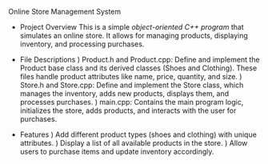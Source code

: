 Online Store Management System

- Project Overview
This is a simple *object-oriented C++ program* that simulates an online store. It allows for managing products, displaying inventory, and processing purchases.

 - File Descriptions
) Product.h and Product.cpp: Define and implement the Product base class and its derived classes (Shoes and Clothing). These files handle product attributes like name, price, quantity, and size.
  )  Store.h and Store.cpp: Define and implement the Store class, which manages the inventory, adds new products, displays them, and processes purchases.
  )  main.cpp: Contains the main program logic, initializes the store, adds products, and interacts with the user for purchases.
   
 - Features
)  Add different product types (shoes and clothing) with unique attributes.
)  Display a list of all available products in the store.
)  Allow users to purchase items and update inventory accordingly.
